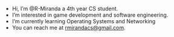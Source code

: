 - Hi, I’m @R-Miranda a 4th year CS student.
- I’m interested in game development and software engineering.
- I’m currently learning Operating Systems and Networking
- You can reach me at rmirandacs@gmail.com.

<!---
R-Miranda/R-Miranda is a ✨ special ✨ repository because its `README.md` (this file) appears on your GitHub profile.
You can click the Preview link to take a look at your changes.
--->
